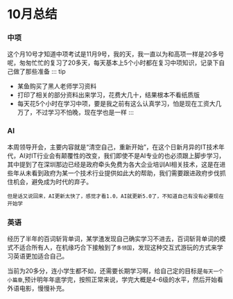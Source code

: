 # 10月总结  

### 中项
 这个月10号才知道中项考试是11月9号，我的天，我一直以为和高项一样是20多号呢，匆匆忙忙的复习了20多天，每天基本上5个小时都在复习中项知识，记录下自己做了那些准备
::: tip 
- 某鱼购买了黑人老师学习资料
- 打印了相关的部分资料出来学习，花费大几十，结果根本不看纸质版
- 每天花5个小时在学习中项，要是我之前有这么认真学习，怕是现在工资大几万了，不过学习不怕晚，现在学也是一样
:::
### AI
本周领导开会，主要内容就是“清空自己，重新开始”，在这个日新月异的IT技术年代，AI对IT行业会有颠覆性的改变，我们即使不是AI专业的也必须跟上脚步学习，其中提到了在深圳那边已经是政府牵头免费为各大企业培训AI相关技术，这是在进些年从未看到政府为某一个技术行业提供如此大的帮助，我们需要跟进政府步伐抓住机会，避免成为时代的弃子。

`但是话又说回来，AI更新太快了，感觉才看1.0，AI就更新5.0了，不知道自己有没有必要现在开始学`

### 英语
经历了半年的百词斩背单词，某学渣发现自己确实学习不进去，百词斩背单词的模式不适合所有人，在机缘巧合下接触到了`多领国`，发现这种交互式游玩的方式来学习英语更加适合自己。

<CustomLink title='多邻国 - 全球数亿语言学习者的口碑选择' desc='多邻国学外语，学⁠会、玩⁠会，还⁠免⁠费！' href='https://www.duolingo.cn/'/>

当前为20多分，连小学生都不如，还需要长期学习啊，给自己定的目标是`每天一个小篇章`,预计明年年底学完，按照正常来说，学完大概是4-6级的水平，然后开始看外语电影，慢慢补充。